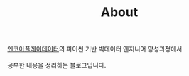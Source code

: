﻿---
layout: page
title: About
---

<p class="message">
  <a href="http://playdata.io/academy">엔코아플레이데이터</a>의 파이썬 기반 빅데이터 엔지니어 양성과정에서<br><br>
  공부한 내용을 정리하는 블로그입니다.<br><br>
</p>
